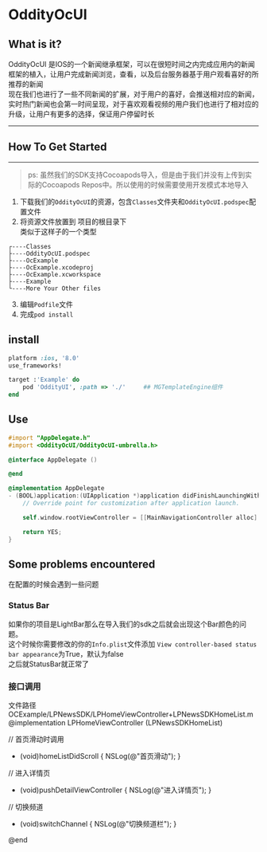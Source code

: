# OddityOcUI

## What is it?

OddityOcUI 是IOS的一个新闻继承框架，可以在很短时间之内完成应用内的新闻框架的植入，让用户完成新闻浏览，查看，以及后台服务器基于用户观看喜好的所推荐的新闻    
现在我们也进行了一些不同新闻的扩展，对于用户的喜好，会推送相对应的新闻，实时热门新闻也会第一时间呈现，对于喜欢观看视频的用户我们也进行了相对应的升级，让用户有更多的选择，保证用户停留时长

------------------------

## How To Get Started

------------------------

>ps: 虽然我们的SDK支持Cocoapods导入，但是由于我们并没有上传到实际的Cocoapods Repos中。所以使用的时候需要使用开发模式本地导入

1. 下载我们的`OddityOcUI`的资源，包含`Classes`文件夹和`OddityOcUI.podspec`配置文件
2. 将资源文件放置到 项目的根目录下    
类似于这样子的一个类型    
````
┌----Classes
├----OddityOcUI.podspec
├----OcExample
├----OcExample.xcodeproj
├----OcExample.xcworkspace
├----Example
└----More Your Other files
````
3. 编辑`Podfile`文件  
4. 完成`pod install`

## install

````Ruby
platform :ios, '8.0'
use_frameworks!

target :'Example' do
    pod 'OddityUI', :path => './'     ## MGTemplateEngine组件
end
````

## Use

````objective-c
#import "AppDelegate.h"
#import <OddityOcUI/OddityOcUI-umbrella.h>

@interface AppDelegate ()

@end

@implementation AppDelegate
- (BOOL)application:(UIApplication *)application didFinishLaunchingWithOptions:(NSDictionary *)launchOptions {
    // Override point for customization after application launch.

    self.window.rootViewController = [[MainNavigationController alloc] initWithRootViewController:[[LPHomeViewController alloc] init]];

    return YES;
}
````

## Some problems encountered

在配置的时候会遇到一些问题

### Status Bar

如果你的项目是LightBar那么在导入我们的sdk之后就会出现这个Bar颜色的问题。    
这个时候你需要修改的你的`Info.plist`文件添加 `View controller-based status bar appearance`为True，默认为false     
之后就StatusBar就正常了

### 接口调用
文件路径  OCExample/LPNewsSDK/LPHomeViewController+LPNewsSDKHomeList.m
@implementation LPHomeViewController (LPNewsSDKHomeList)

// 首页滑动时调用
- (void)homeListDidScroll {
NSLog(@"首页滑动");
}

// 进入详情页
- (void)pushDetailViewController {
NSLog(@"进入详情页");
}

// 切换频道
- (void)switchChannel {
NSLog(@"切换频道栏");
}
 

@end



